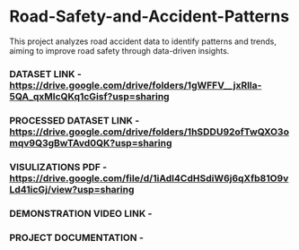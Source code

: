 # Road-Safety-and-Accident-Patterns
This project analyzes road accident data to identify patterns and trends, aiming to improve road safety through data-driven insights. 

### DATASET LINK - **https://drive.google.com/drive/folders/1gWFFV__jxRlla-5QA_qxMlcQKq1cGisf?usp=sharing**

### PROCESSED DATASET LINK - **https://drive.google.com/drive/folders/1hSDDU92ofTwQXO3omqv9Q3gBwTAvd0QK?usp=sharing**

### VISULIZATIONS PDF - **https://drive.google.com/file/d/1iAdl4CdHSdiW6j6qXfb81O9vLd41icGj/view?usp=sharing**

### DEMONSTRATION VIDEO LINK -

### PROJECT DOCUMENTATION -

